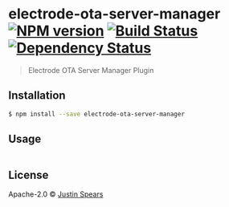 # electrode-ota-server-manager [![NPM version][npm-image]][npm-url] [![Build Status][travis-image]][travis-url] [![Dependency Status][daviddm-image]][daviddm-url]
> Electrode OTA Server Manager Plugin

## Installation

```sh
$ npm install --save electrode-ota-server-manager
```

## Usage

```js
```
## License

Apache-2.0 © [Justin Spears](https://github.com/electrode-io/electrode-ota-server-manager)


[npm-image]: https://badge.fury.io/js/electrode-ota-server-manager.svg
[npm-url]: https://npmjs.org/package/electrode-ota-server-manager
[travis-image]: https://travis-ci.org/jspears/electrode-ota-server-manager.svg?branch=master
[travis-url]: https://travis-ci.org/jspears/electrode-ota-server-manager
[daviddm-image]: https://david-dm.org/jspears/electrode-ota-server-manager.svg?theme=shields.io
[daviddm-url]: https://david-dm.org/jspears/electrode-ota-server-manager
